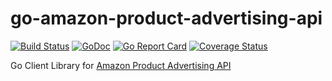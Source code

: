 # go-amazon-product-advertising-api

[![Build Status](https://travis-ci.org/ngs/go-amazon-product-advertising-api.svg?branch=master)](https://travis-ci.org/ngs/go-amazon-product-advertising-api)
[![GoDoc](https://godoc.org/github.com/ngs/go-amazon-product-advertising-api/emailaudit?status.svg)](https://godoc.org/github.com/ngs/go-amazon-product-advertising-api/emailaudit)
[![Go Report Card](https://goreportcard.com/badge/github.com/ngs/go-amazon-product-advertising-api)](https://goreportcard.com/report/github.com/ngs/go-amazon-product-advertising-api)
[![Coverage Status](https://coveralls.io/repos/github/ngs/go-amazon-product-advertising-api/badge.svg?branch=master)](https://coveralls.io/github/ngs/go-amazon-product-advertising-api?branch=master)

Go Client Library for [Amazon Product Advertising API]

[Amazon Product Advertising API]: https://affiliate-program.amazon.com/gp/advertising/api/detail/main.html

